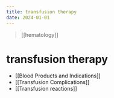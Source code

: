 ```yaml
---
title: transfusion therapy
date: 2024-01-01
---
```


> [[hematology]]

# transfusion therapy

- [[Blood Products and Indications]]
- [[Transfusion Complications]]
- [[Transfusion reactions]]
